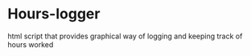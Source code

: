 # Hours-logger
html script that provides graphical way of logging and keeping track of hours worked
